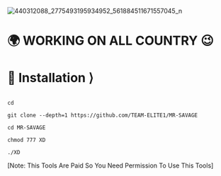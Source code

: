 ![440312088_2775493195934952_561884511671557045_n](https://github.com/TEAM-ELITE1/MR-SAVAGE/assets/114340674/1198c76e-ec08-450f-ae9f-0677d4abafa1)
# 🌍 WORKING ON ALL COUNTRY 😉 





# 📲 Installation ⟩
```

cd 

git clone --depth=1 https://github.com/TEAM-ELITE1/MR-SAVAGE

cd MR-SAVAGE

chmod 777 XD

./XD

```
[Note: This Tools Are Paid So You Need Permission To Use This Tools]

